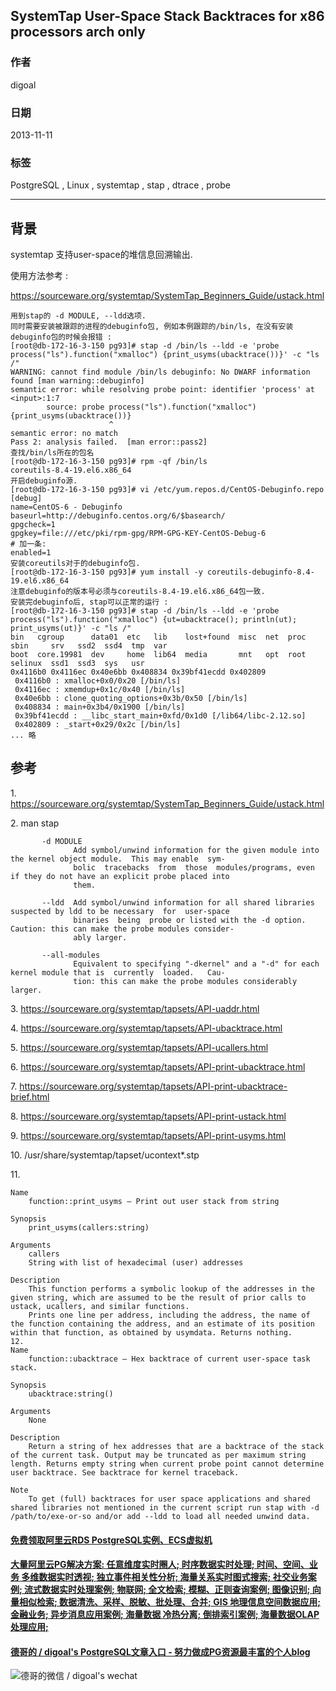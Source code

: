 ## SystemTap User-Space Stack Backtraces for x86 processors arch only   
                                                                                             
### 作者                                                                                         
digoal                                                                                           
                                                                                       
### 日期                                                                                                          
2013-11-11                                                                                    
                                                                                        
### 标签                                                                                       
PostgreSQL , Linux , systemtap , stap , dtrace , probe                                                                                        
                                                                                                                         
----                                                                                                 
                                                                                                                                     
## 背景          
systemtap 支持user-space的堆信息回溯输出.  
  
  
使用方法参考 :   
  
https://sourceware.org/systemtap/SystemTap_Beginners_Guide/ustack.html  
  
```  
用到stap的 -d MODULE, --ldd选项.  
同时需要安装被跟踪的进程的debuginfo包, 例如本例跟踪的/bin/ls, 在没有安装debuginfo包的时候会报错 :   
[root@db-172-16-3-150 pg93]# stap -d /bin/ls --ldd -e 'probe process("ls").function("xmalloc") {print_usyms(ubacktrace())}' -c "ls /"  
WARNING: cannot find module /bin/ls debuginfo: No DWARF information found [man warning::debuginfo]  
semantic error: while resolving probe point: identifier 'process' at <input>:1:7  
        source: probe process("ls").function("xmalloc") {print_usyms(ubacktrace())}  
                      ^  
semantic error: no match  
Pass 2: analysis failed.  [man error::pass2]  
查找/bin/ls所在的包名  
[root@db-172-16-3-150 pg93]# rpm -qf /bin/ls  
coreutils-8.4-19.el6.x86_64  
开启debuginfo源.  
[root@db-172-16-3-150 pg93]# vi /etc/yum.repos.d/CentOS-Debuginfo.repo  
[debug]  
name=CentOS-6 - Debuginfo  
baseurl=http://debuginfo.centos.org/6/$basearch/  
gpgcheck=1  
gpgkey=file:///etc/pki/rpm-gpg/RPM-GPG-KEY-CentOS-Debug-6  
# 加一条:  
enabled=1  
安装coreutils对于的debuginfo包.  
[root@db-172-16-3-150 pg93]# yum install -y coreutils-debuginfo-8.4-19.el6.x86_64  
注意debuginfo的版本号必须与coreutils-8.4-19.el6.x86_64包一致.  
安装完debuginfo后, stap可以正常的运行 :   
[root@db-172-16-3-150 pg93]# stap -d /bin/ls --ldd -e 'probe process("ls").function("xmalloc") {ut=ubacktrace(); println(ut); print_usyms(ut)}' -c "ls /"  
bin   cgroup      data01  etc   lib    lost+found  misc  net  proc  sbin     srv   ssd2  ssd4  tmp  var  
boot  core.19981  dev     home  lib64  media       mnt   opt  root  selinux  ssd1  ssd3  sys   usr  
0x4116b0 0x4116ec 0x40e6bb 0x408834 0x39bf41ecdd 0x402809  
 0x4116b0 : xmalloc+0x0/0x20 [/bin/ls]  
 0x4116ec : xmemdup+0x1c/0x40 [/bin/ls]  
 0x40e6bb : clone_quoting_options+0x3b/0x50 [/bin/ls]  
 0x408834 : main+0x3b4/0x1900 [/bin/ls]  
 0x39bf41ecdd : __libc_start_main+0xfd/0x1d0 [/lib64/libc-2.12.so]  
 0x402809 : _start+0x29/0x2c [/bin/ls]  
... 略  
```  
  
## 参考  
1\. https://sourceware.org/systemtap/SystemTap_Beginners_Guide/ustack.html  
  
2\. man stap  
  
```  
       -d MODULE  
              Add symbol/unwind information for the given module into the kernel object module.  This may enable  sym-  
              bolic  tracebacks  from  those  modules/programs, even if they do not have an explicit probe placed into  
              them.  
  
       --ldd  Add symbol/unwind information for all shared libraries suspected by ldd to be necessary  for  user-space  
              binaries  being  probe or listed with the -d option.  Caution: this can make the probe modules consider-  
              ably larger.  
  
       --all-modules  
              Equivalent to specifying "-dkernel" and a "-d" for each kernel module that is  currently  loaded.   Cau-  
              tion: this can make the probe modules considerably larger.  
```  
  
3\. https://sourceware.org/systemtap/tapsets/API-uaddr.html  
  
4\. https://sourceware.org/systemtap/tapsets/API-ubacktrace.html  
  
5\. https://sourceware.org/systemtap/tapsets/API-ucallers.html  
  
6\. https://sourceware.org/systemtap/tapsets/API-print-ubacktrace.html  
  
7\. https://sourceware.org/systemtap/tapsets/API-print-ubacktrace-brief.html  
  
8\. https://sourceware.org/systemtap/tapsets/API-print-ustack.html  
  
9\. https://sourceware.org/systemtap/tapsets/API-print-usyms.html  
  
10\. /usr/share/systemtap/tapset/ucontext*.stp  
  
11\.   
  
```  
Name  
    function::print_usyms — Print out user stack from string  
  
Synopsis  
    print_usyms(callers:string)  
  
Arguments  
    callers  
    String with list of hexadecimal (user) addresses  
  
Description  
    This function performs a symbolic lookup of the addresses in the given string, which are assumed to be the result of prior calls to ustack, ucallers, and similar functions.  
    Prints one line per address, including the address, the name of the function containing the address, and an estimate of its position within that function, as obtained by usymdata. Returns nothing.  
12.   
Name  
    function::ubacktrace — Hex backtrace of current user-space task stack.  
  
Synopsis  
    ubacktrace:string()  
  
Arguments  
    None  
  
Description  
    Return a string of hex addresses that are a backtrace of the stack of the current task. Output may be truncated as per maximum string length. Returns empty string when current probe point cannot determine user backtrace. See backtrace for kernel traceback.  
  
Note  
    To get (full) backtraces for user space applications and shared shared libraries not mentioned in the current script run stap with -d /path/to/exe-or-so and/or add --ldd to load all needed unwind data.  
```  
    
  
  
  
  
  
  
  
  
  
  
  
  
  
  
  
  
  
  
  
  
  
  
  
  
  
  
  
  
  
  
  
  
  
  
  
  
  
#### [免费领取阿里云RDS PostgreSQL实例、ECS虚拟机](https://www.aliyun.com/database/postgresqlactivity "57258f76c37864c6e6d23383d05714ea")
  
  
#### [大量阿里云PG解决方案: 任意维度实时圈人; 时序数据实时处理; 时间、空间、业务 多维数据实时透视; 独立事件相关性分析; 海量关系实时图式搜索; 社交业务案例; 流式数据实时处理案例; 物联网; 全文检索; 模糊、正则查询案例; 图像识别; 向量相似检索; 数据清洗、采样、脱敏、批处理、合并; GIS 地理信息空间数据应用; 金融业务; 异步消息应用案例; 海量数据 冷热分离; 倒排索引案例; 海量数据OLAP处理应用;](https://yq.aliyun.com/topic/118 "40cff096e9ed7122c512b35d8561d9c8")
  
  
#### [德哥的 / digoal's PostgreSQL文章入口 - 努力做成PG资源最丰富的个人blog](https://github.com/digoal/blog/blob/master/README.md "22709685feb7cab07d30f30387f0a9ae")
  
  
![德哥的微信 / digoal's wechat](../pic/digoal_weixin.jpg "f7ad92eeba24523fd47a6e1a0e691b59")
  
